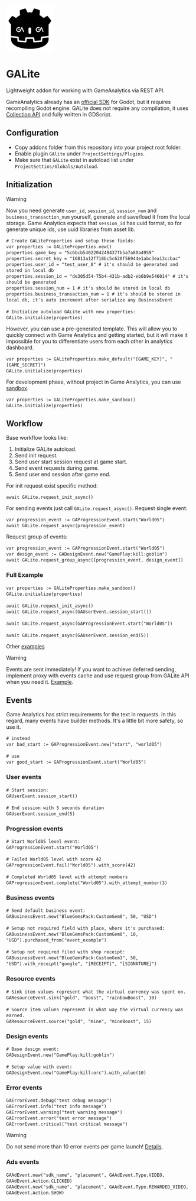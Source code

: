<img width="128px" src="docs/logo.png" alt="logo" />

# GALite

Lightweight addon for working with GameAnalytics via REST API. 

GameAnalytics already has an [official SDK](https://github.com/GameAnalytics/GA-SDK-GODOT) for Godot, but it requires recompiling Godot engine. GALite does not require any compilation, it uses [Collection API](https://docs.gameanalytics.com/integrations/api/overview) and fully written in GDScript.

## Configuration

* Copy addons folder from this repository into your project root folder.
* Enable plugin `GAlite` under `ProjectSettings/Plugins`.
* Make sure that `GALite` exist in autoload list under `ProjectSettins/Globals/Autoload`.

## Initialization

> [!WARNING]
> Now you need generate `user_id`, `session_id`, `session_num` and `business_transaction_num` yourself, generate and save/load it from the local storage. Game Analytics expects that `session_id` has uuid format, so for generate unique ids, use uuid libraries from asset lib.

```gdscript
# Create GALiteProperties and setup these fields:
var properties := GALiteProperties.new()
properties.game_key = "5c6bcb5402204249437fb5a7a80a4959"
properties.secret_key = "16813a12f718bc5c620f56944e1abc3ea13ccbac"
properties.user_id = "test_user_0" # it's should be generated and stored in local db
properties.session_id = "de305d54-75b4-431b-adb2-eb6b9e546014" # it's should be generated
properties.session_num = 1 # it's should be stored in local db
properties.business_transaction_num = 1 # it's should be stored in local db, it's auto increment after serialize any BusinessEvent

# Initialize autoload GALite with new properties:
GALite.initialize(properties)
```

However, you can use a pre-generated template. This will allow you to quickly connect with Game Analytics and getting started, but it will make it impossible for you to differentiate users from each other in analytics dashboard.

```gdscript
var properties := GALiteProperties.make_default("[GAME_KEY]", "[GAME_SECRET]")
GALite.initialize(properties)
```

For development phase, without project in Game Analytics, you can use [sandbox](https://docs.gameanalytics.com/integrations/api/setup#sandbox).

```gdscript
var properties := GALiteProperties.make_sandbox()
GALite.initialize(properties)
```

## Workflow

Base workflow looks like:

1. Initialize GALite autoload.
2. Send init request.
3. Send user start session request at game start.
4. Send event requests during game.
5. Send user end session after game end.

For init request exist specific method:

```gdscript
await GALite.request_init_async()
```

For sending events just call `GALite.request_async()`. Request single event:

```gdscript
var progression_event := GAProgressionEvent.start("World05")
await GALite.request_async(progression_event)
```

Request group of events:

```gdscript
var progression_event := GAProgressionEvent.start("World05")
var design_event := GADesignEvent.new("GamePlay:kill:goblin")
await GALite.request_group_async([progression_event, design_event])
```

### Full Example

```gdscript
var properties := GALiteProperties.make_sandbox()
GALite.initialize(properties)

await GALite.request_init_async()
await GALite.request_async(GAUserEvent.session_start())

await GALite.request_async(GAProgressionEvent.start("World05"))

await GALite.request_async(GAUserEvent.session_end(5))
```

Other [examples](https://github.com/Scrawach/galite/tree/master/addons/galite/examples)

> [!WARNING]
> Events are sent immediately! If you want to achieve deferred sending, implement proxy with events cache and use request group from GALite API when you need it. [Example](/addons/galite/examples/queued_events_example.gd).

## Events

Game Analytics has strict requirements for the text in requests. In this regard, many events have builder methods. It's a little bit more safety, so use it.

```gdscript
# instead
var bad_start := GAProgressionEvent.new("start", "world05")

# use
var good_start := GAProgressionEvent.start("World05")
```

### User events

```gdscript
# Start session:
GAUserEvent.session_start()

# End session with 5 seconds duration
GAUserEvent.session_end(5)
```

### Progression events

```gdscript
# Start World05 level event:
GAProgressionEvent.start("World05")

# Failed World05 level with score 42
GAProgressionEvent.fail("World05").with_score(42)

# Completed World05 level with attempt numbers
GAProgressionEvent.complete("World05").with_attempt_number(3)
```

### Business events

```gdscript
# Send default business event:
GABusinessEvent.new("BlueGemsPack:CustomGem0", 50, "USD")

# Setup not required field with place, where it's purchased:
GABusinessEvent.new("BlueGemsPack:CustomGem0", 10, "USD").purchased_from("event_example")

# Setup not required filed with shop receipt:
GABusinessEvent.new("BlueGemsPack:CustomGem1", 50, "USD").with_receipt("google", "[RECEIPT]", "[SIGNATURE]")
```

### Resource events

```gdscript
# Sink item values represent what the virtual currency was spent on.
GAResourceEvent.sink("gold", "boost", "rainbowBoost", 10)

# Source item values represent in what way the virtual currency was earned.
GAResourceEvent.source("gold", "mine", "mineBoost", 15)
```

### Design events

```gdscript
# Base design event:
GADesignEvent.new("GamePlay:kill:goblin")

# Setup value with event:
GADesignEvent.new("GamePlay:kill:orc").with_value(10)
```

### Error events

```gdscript
GAErrorEvent.debug("test debug message")
GAErrorEvent.info("test info message")
GAErrorEvent.warning("test warning message")
GAErrorEvent.error("test error message")
GAErrorEvent.critical("test critical message")
```

> [!WARNING]
> Do not send more than 10 error events per game launch! [Details](https://docs.gameanalytics.com/integrations/api/event-types#error-events).

### Ads events

```gdscript
GAAdEvent.new("sdk_name", "placement", GAAdEvent.Type.VIDEO, GAAdEvent.Action.CLICKED)
GAAdEvent.new("sdk_name", "placement", GAAdEvent.Type.REWARDED_VIDEO, GAAdEvent.Action.SHOW)
```
